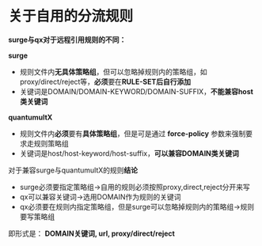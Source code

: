 # 关于自用的分流规则
**surge与qx对于远程引用规则的不同：**

**surge**
- 规则文件内**无具体策略组**，但可以忽略掉规则内的策略组，如proxy/direct/reject等，**必须**要在**RULE-SET后自行添加**
- 关键词是DOMAIN/DOMAIN-KEYWORD/DOMAIN-SUFFIX，**不能兼容host类关键词**

**quantumultX**
- 规则文件内**必须**要有**具体策略组**，但是可是通过 **force-policy** 参数来强制要求走规则策略组
- 关键词是host/host-keyword/host-suffix，**可以兼容DOMAIN类关键词**

对于兼容surge与quantumultX的规则**结论**
- surge必须要指定策略组->自用的规则必须按照proxy,direct,reject分开来写
- qx可以兼容关键词->选用DOMAIN作为规则的关键词
- qx必须要在规则内指定策略组，但是surge可以忽略掉规则内的策略组->规则要写策略组

即形式是：
        **DOMAIN关键词, url, proxy/direct/reject**
